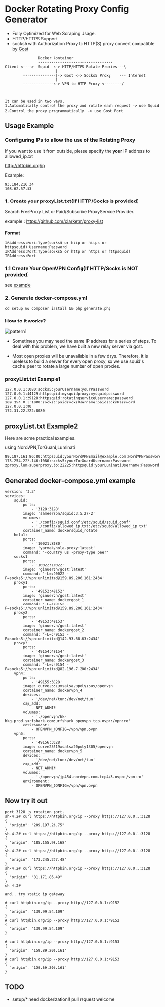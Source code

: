 # Docker Rotating Proxy Config Generator

- Fully Optimized for Web Scraping Usage.
- HTTP/HTTPS Support
-  socks5 with Authorization Proxy to HTTP(S) proxy convert compatible by [Gost](https://github.com/ginuerzh/gost)



```
               Docker Container
               ----------------------------------
Client <---->  Squid  <-> HTTP/HTTPS Rotate Proxies---\ 
                       |
        ---------------|-> Gost <-> Socks5 Proxy    --- Internet
                       |
        --------------<-> VPN to HTTP Proxy <--------/
                     
        

It can be used in two ways.
1.Automatically control the proxy and rotate each request -> use Squid
2.Control the proxy programmatically　-> use Gost Port

```


## Usage Example

### Configuring IPs to allow the use of the Rotating Proxy
If you want to use it from outside, please specify the **your** IP address to allowed_ip.txt

http://httpbin.org/ip

Example:
```
93.184.216.34
108.62.57.53
```

### 1. Create your proxyList.txt(If HTTP/Socks is provided)
Search FreeProxy List or Paid/Subscribe ProxyService Provider.

example : https://github.com/clarketm/proxy-list

#### Format
```
IPAddress:Port:Type(socks5 or http or https or httpsquid):Username:Password
IPAddress:Port:Type(socks5 or http or https or httpsquid)
IPAddress:Port
```

### 1.1 Create Your OpenVPN Config(If HTTP/Socks is NOT provided)
see [example](openvpn/)

### 2. Generate docker-compose.yml
```
cd setup && composer install && php generate.php
```
### How to it works?
![pattern1](https://user-images.githubusercontent.com/7544687/97991581-fdc2f380-1e24-11eb-99f3-df9885d627a2.png)

- Sometimes you may need the same IP address for a series of steps.
To deal with this problem, we have built a new relay server via gost.

- Most open proxies will be unavailable in a few days.
Therefore, it is useless to build a server for every open proxy, so we use squid's cache_peer to rotate a large number of open proxies.

### proxyList.txt Example1

```
127.0.0.1:1080:socks5:yourUsername:yourPassword
127.0.0.1:44129:httpsquid:mysquidproxy:mysquidpassword
127.0.0.1:29128:httpsquid:rotatingserviceUsername:password
169.254.0.1:1080:socks5:paidsocksUsername:paidsocksPassword
127.0.0.1:80
172.31.22.222:8080
```

## proxyList.txt Example2
Here are some practical examples.

using NordVPN,TorGuard,Luminati

```
89.187.161.86:80:httpsquid:yourNordVPNEmail@example.com:NordVPNPassword
173.254.222.146:1080:socks5:yourTorGuardUsername:Password
zproxy.lum-superproxy.io:22225:httpsquid:yourLuminatiUsername:Password
```



## Generated docker-compose.yml example
```
version: '3.3'
services:
    squid:
        ports:
            - '3128:3128'
        image: 'sameersbn/squid:3.5.27-2'
        volumes:
            - './config/squid.conf:/etc/squid/squid.conf'
            - './config/allowed_ip.txt:/etc/squid/allowed_ip.txt'
        container_name: dockersquid_rotate
    hola1:
        ports:
            - '10021:8080'
        image: 'yarmak/hola-proxy:latest'
        command: '-country us -proxy-type peer'
    socks1:
        ports:
            - '10022:10022'
        image: 'ginuerzh/gost:latest'
        command: '-L=:10022 -F=socks5://vpn:unlimited@159.89.206.161:2434'
    proxy1:
        ports:
            - '49152:49152'
        image: 'ginuerzh/gost:latest'
        container_name: dockergost_1
        command: '-L=:49152 -F=socks5://vpn:unlimited@159.89.206.161:2434'
    proxy2:
        ports:
            - '49153:49153'
        image: 'ginuerzh/gost:latest'
        container_name: dockergost_2
        command: '-L=:49153 -F=socks5://vpn:unlimited@142.93.68.63:2434'
    proxy3:
        ports:
            - '49154:49154'
        image: 'ginuerzh/gost:latest'
        container_name: dockergost_3
        command: '-L=:49154 -F=socks5://vpn:unlimited@82.196.7.200:2434'
    vpn4:
        ports:
            - '49155:3128'
        image: curve25519xsalsa20poly1305/openvpn
        container_name: dockervpn_4
        devices:
            - '/dev/net/tun:/dev/net/tun'
        cap_add:
            - NET_ADMIN
        volumes:
            - './openvpn/hk-hkg.prod.surfshark.comsurfshark_openvpn_tcp.ovpn:/vpn:ro'
        environment:
            - OPENVPN_CONFIG=/vpn/vpn.ovpn
    vpn5:
        ports:
            - '49156:3128'
        image: curve25519xsalsa20poly1305/openvpn
        container_name: dockervpn_5
        devices:
            - '/dev/net/tun:/dev/net/tun'
        cap_add:
            - NET_ADMIN
        volumes:
            - './openvpn/jp454.nordvpn.com.tcp443.ovpn:/vpn:ro'
        environment:
            - OPENVPN_CONFIG=/vpn/vpn.ovpn

```

## Now try it out
```
port 3128 is rotation port.
sh-4.2# curl https://httpbin.org/ip --proxy https://127.0.0.1:3128
{
  "origin": "209.197.26.75"
}
sh-4.2# curl https://httpbin.org/ip --proxy https://127.0.0.1:3128
{
  "origin": "185.155.98.168"
}
sh-4.2# curl https://httpbin.org/ip --proxy https://127.0.0.1:3128
{
  "origin": "173.245.217.48"
}
sh-4.2# curl https://httpbin.org/ip --proxy https://127.0.0.1:3128
{
  "origin": "81.171.85.49"
}
sh-4.2# 

and.. try static ip gateway

# curl httpbin.org/ip --proxy http://127.0.0.1:49152
{
  "origin": "139.99.54.109"
}
# curl httpbin.org/ip --proxy http://127.0.0.1:49152
{
  "origin": "139.99.54.109"
}

# curl httpbin.org/ip --proxy http://127.0.0.1:49153
{
  "origin": "159.89.206.161"
}
# curl httpbin.org/ip --proxy http://127.0.0.1:49153
{
  "origin": "159.89.206.161"
}
```

## TODO
- setup/* need dockerization!! pull request welcome